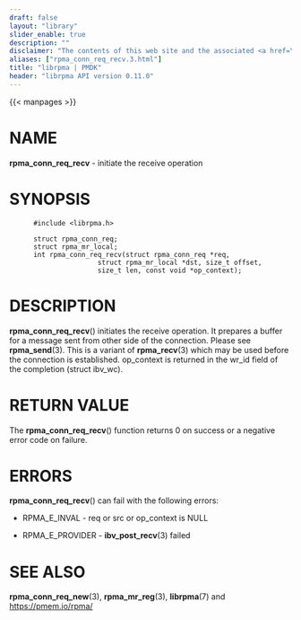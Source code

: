 ```yaml
---
draft: false
layout: "library"
slider_enable: true
description: ""
disclaimer: "The contents of this web site and the associated <a href=\"https://github.com/pmem\">GitHub repositories</a> are BSD-licensed open source."
aliases: ["rpma_conn_req_recv.3.html"]
title: "librpma | PMDK"
header: "librpma API version 0.11.0"
---
```

{{< manpages >}}

[comment]: <> (SPDX-License-Identifier: BSD-3-Clause)
[comment]: <> (Copyright 2020-2022, Intel Corporation)

NAME
====

**rpma\_conn\_req\_recv** - initiate the receive operation

SYNOPSIS
========

          #include <librpma.h>

          struct rpma_conn_req;
          struct rpma_mr_local;
          int rpma_conn_req_recv(struct rpma_conn_req *req,
                          struct rpma_mr_local *dst, size_t offset,
                          size_t len, const void *op_context);

DESCRIPTION
===========

**rpma\_conn\_req\_recv**() initiates the receive operation. It prepares
a buffer for a message sent from other side of the connection. Please
see **rpma\_send**(3). This is a variant of **rpma\_recv**(3) which may
be used before the connection is established. op\_context is returned in
the wr\_id field of the completion (struct ibv\_wc).

RETURN VALUE
============

The **rpma\_conn\_req\_recv**() function returns 0 on success or a
negative error code on failure.

ERRORS
======

**rpma\_conn\_req\_recv**() can fail with the following errors:

-   RPMA\_E\_INVAL - req or src or op\_context is NULL

-   RPMA\_E\_PROVIDER - **ibv\_post\_recv**(3) failed

SEE ALSO
========

**rpma\_conn\_req\_new**(3), **rpma\_mr\_reg**(3), **librpma**(7) and
https://pmem.io/rpma/
